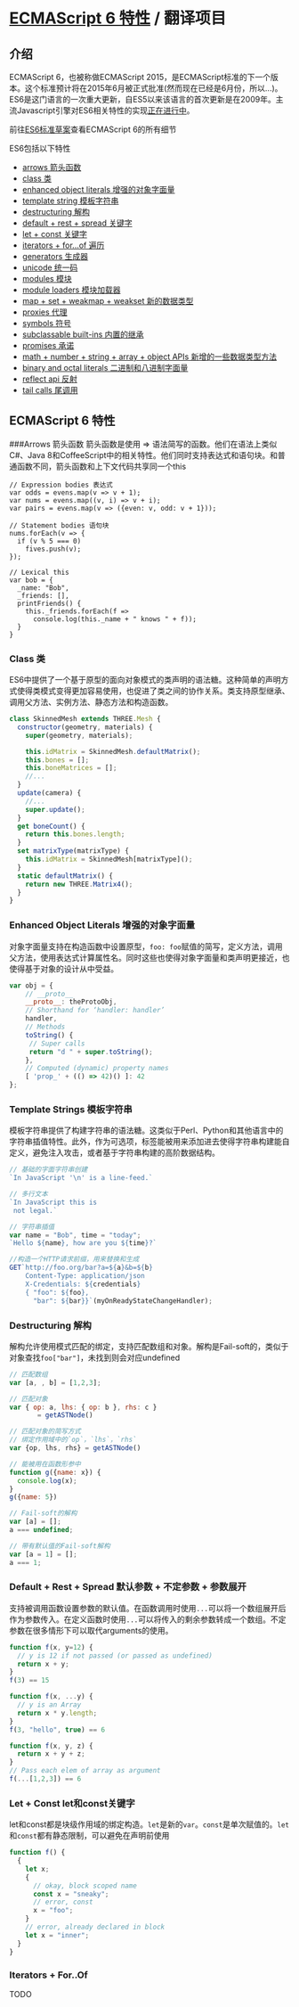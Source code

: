 # [ECMAScript 6 特性](https://github.com/lukehoban/es6features) / 翻译项目
## 介绍
ECMAScript 6，也被称做ECMAScript 2015，是ECMAScript标准的下一个版本。这个标准预计将在2015年6月被正式批准(然而现在已经是6月份，所以...)。ES6是这门语言的一次重大更新，自ES5以来该语言的首次更新是在2009年。主流Javascript引擎对ES6相关特性的实现[正在进行中](http://kangax.github.io/es5-compat-table/es6/)。

前往[ES6标准草案](https://people.mozilla.org/~jorendorff/es6-draft.html)查看ECMAScript 6的所有细节

ES6包括以下特性
- [arrows 箭头函数](#arrows)
- [class 类](#classes)
- [enhanced object literals 增强的对象字面量](#enhanced-object-literals)
- [template string 模板字符串](#template-string)
- [destructuring 解构](#destructuring)
- [default + rest + spread 关键字](#default--rest--spread)
- [let + const 关键字](#let--const)
- [iterators + for...of 遍历](#iterators--forof)
- [generators 生成器](#generators)
- [unicode 统一码](#unicode)
- [modules 模块](#modules)
- [module loaders 模块加载器](#module-loaders)
- [map + set + weakmap + weakset 新的数据类型](#map--set--weakmap--weakset)
- [proxies 代理](#proxies)
- [symbols 符号](#symbols)
- [subclassable built-ins 内置的继承](#subclassable-built-ins)
- [promises 承诺](#promises)
- [math + number + string + array + object APIs 新增的一些数据类型方法](#math--number--string--array--object-apis)
- [binary and octal literals 二进制和八进制字面量](#binary-and-octal-literals)
- [reflect api 反射](#reflect-api)
- [tail calls 尾调用](#tail-calls)

## ECMAScript 6 特性

###Arrows 箭头函数
箭头函数是使用 => 语法简写的函数。他们在语法上类似C#、Java 8和CoffeeScript中的相关特性。他们同时支持表达式和语句块。和普通函数不同，箭头函数和上下文代码共享同一个this

```Javascipt
// Expression bodies 表达式
var odds = evens.map(v => v + 1);
var nums = evens.map((v, i) => v + i);
var pairs = evens.map(v => ({even: v, odd: v + 1}));

// Statement bodies 语句块
nums.forEach(v => {
  if (v % 5 === 0)
    fives.push(v);
});

// Lexical this
var bob = {
  _name: "Bob",
  _friends: [],
  printFriends() {
    this._friends.forEach(f =>
      console.log(this._name + " knows " + f));
  }
}
```

### Class 类
ES6中提供了一个基于原型的面向对象模式的类声明的语法糖。这种简单的声明方式使得类模式变得更加容易使用，也促进了类之间的协作关系。类支持原型继承、调用父方法、实例方法、静态方法和构造函数。

```JavaScript
class SkinnedMesh extends THREE.Mesh {
  constructor(geometry, materials) {
    super(geometry, materials);

    this.idMatrix = SkinnedMesh.defaultMatrix();
    this.bones = [];
    this.boneMatrices = [];
    //...
  }
  update(camera) {
    //...
    super.update();
  }
  get boneCount() {
    return this.bones.length;
  }
  set matrixType(matrixType) {
    this.idMatrix = SkinnedMesh[matrixType]();
  }
  static defaultMatrix() {
    return new THREE.Matrix4();
  }
}
```

### Enhanced Object Literals 增强的对象字面量
对象字面量支持在构造函数中设置原型，`foo: foo`赋值的简写，定义方法，调用父方法，使用表达式计算属性名。同时这些也使得对象字面量和类声明更接近，也使得基于对象的设计从中受益。

```JavaScript
var obj = {
    // __proto__
    __proto__: theProtoObj,
    // Shorthand for ‘handler: handler’
    handler,
    // Methods
    toString() {
     // Super calls
     return "d " + super.toString();
    },
    // Computed (dynamic) property names
    [ 'prop_' + (() => 42)() ]: 42
};
```

### Template Strings 模板字符串
模板字符串提供了构建字符串的语法糖。这类似于Perl、Python和其他语言中的字符串插值特性。此外，作为可选项，标签能被用来添加进去使得字符串构建能自定义，避免注入攻击，或者基于字符串构建的高阶数据结构。

```JavaScript
// 基础的字面字符串创建
`In JavaScript '\n' is a line-feed.`

// 多行文本
`In JavaScript this is
 not legal.`

// 字符串插值
var name = "Bob", time = "today";
`Hello ${name}, how are you ${time}?`

//构造一个HTTP请求前缀，用来替换和生成
GET`http://foo.org/bar?a=${a}&b=${b}
    Content-Type: application/json
    X-Credentials: ${credentials}
    { "foo": ${foo},
      "bar": ${bar}}`(myOnReadyStateChangeHandler);
```

### Destructuring 解构
解构允许使用模式匹配的绑定，支持匹配数组和对象。解构是Fail-soft的，类似于对象查找`foo["bar"]`，未找到则会对应undefined

```JavaScript
// 匹配数组
var [a, , b] = [1,2,3];

// 匹配对象
var { op: a, lhs: { op: b }, rhs: c }
       = getASTNode()

// 匹配对象的简写方式
// 绑定作用域中的`op`，`lhs`，`rhs`
var {op, lhs, rhs} = getASTNode()

// 能被用在函数形参中
function g({name: x}) {
  console.log(x);
}
g({name: 5})

// Fail-soft的解构
var [a] = [];
a === undefined;

// 带有默认值的Fail-soft解构
var [a = 1] = [];
a === 1;
```

### Default + Rest + Spread 默认参数 + 不定参数 + 参数展开
支持被调用函数设置参数的默认值。在函数调用时使用`...`可以将一个数组展开后作为参数传入。在定义函数时使用`...`可以将传入的剩余参数转成一个数组。不定参数在很多情形下可以取代arguments的使用。

```JavaScript
function f(x, y=12) {
  // y is 12 if not passed (or passed as undefined)
  return x + y;
}
f(3) == 15
```
```JavaScript
function f(x, ...y) {
  // y is an Array
  return x * y.length;
}
f(3, "hello", true) == 6
```
```JavaScript
function f(x, y, z) {
  return x + y + z;
}
// Pass each elem of array as argument
f(...[1,2,3]) == 6
```

### Let + Const let和const关键字
let和const都是块级作用域的绑定构造。`let`是新的`var`。`const`是单次赋值的。`let`和`const`都有静态限制，可以避免在声明前使用

```JavaScript
function f() {
  {
    let x;
    {
      // okay, block scoped name
      const x = "sneaky";
      // error, const
      x = "foo";
    }
    // error, already declared in block
    let x = "inner";
  }
}
```

### Iterators + For..Of
TODO


